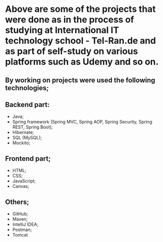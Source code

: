 #     Above are some of the projects that were done as in the process of studying at International IT technology school - Tel-Ran.de and as part of self-study on various platforms such as Udemy and so on.

## By working on projects were used the following technologies;

## Backend part:
- Java;
- Spring framework (Spring MVC, Spring AOP, Spring Security, Spring REST, Spring Boot);
- Hibernate;
- SQL (MySQL);
- Mockito;

## Frontend part;

- HTML;
- CSS;
- JavaScript;
- Canvas;

## Others;
- GitHub;
- Maven;
- IntelliJ IDEA;
- Postman;
- Tomcat


